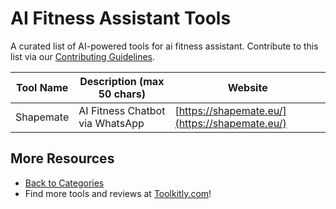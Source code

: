 # AI Fitness Assistant Tools

A curated list of AI-powered tools for ai fitness assistant. Contribute to this list via our [Contributing Guidelines](../CONTRIBUTING.md).

| Tool Name | Description (max 50 chars) | Website |
|-----------|----------------------------|---------|
| Shapemate | AI Fitness Chatbot via WhatsApp | [https://shapemate.eu/](https://shapemate.eu/) |

## More Resources
- [Back to Categories](../README.md)
- Find more tools and reviews at [Toolkitly.com](https://toolkitly.com)!

